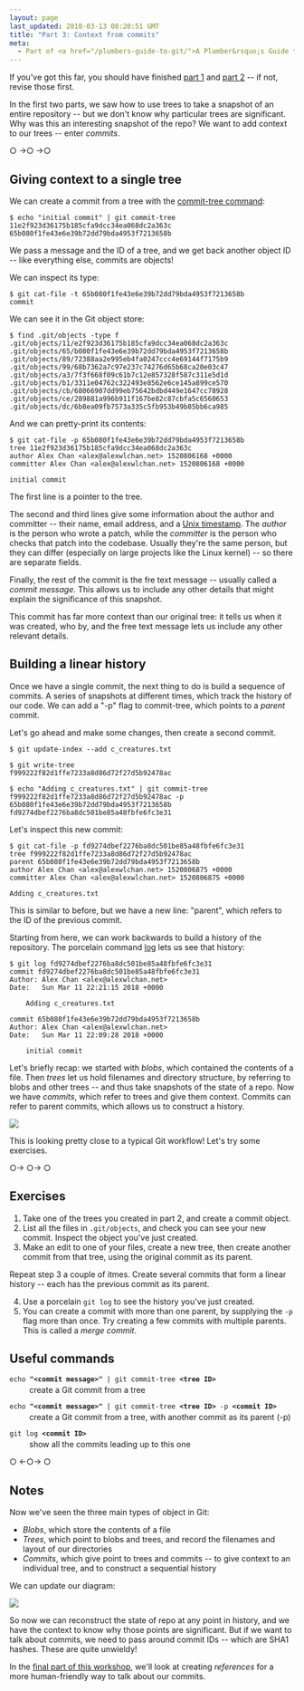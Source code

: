 ```yaml
---
layout: page
last_updated: 2018-03-13 08:20:51 GMT
title: "Part 3: Context from commits"
meta:
  - Part of <a href="/plumbers-guide-to-git/">A Plumber&rsquo;s Guide to Git</a>
---
```


If you've got this far, you should have finished [part 1][part 1] and [part 2] -- if not, revise those first.

In the first two parts, we saw how to use trees to take a snapshot of an entire repository -- but we don't know why particular trees are significant.
Why was this an interesting snapshot of the repo?
We want to add context to our trees -- enter *commits*.

[part 1]: /plumbers-guide-to-git/1-the-git-object-store/
[part 2]: /plumbers-guide-to-git/2-blobs-and-trees/

<div class="post__separator" aria-hidden="true">&#9675; &#8594;&#9675; &#8594;&#9675;</div>

## Giving context to a single tree

We can create a commit from a tree with the [commit-tree command][git-commit-tree]:

```console
$ echo "initial commit" | git commit-tree 11e2f923d36175b185cfa9dcc34ea068dc2a363c
65b080f1fe43e6e39b72dd79bda4953f7213658b
```

We pass a message and the ID of a tree, and we get back another object ID -- like everything else, commits are objects!

We can inspect its type:

```console
$ git cat-file -t 65b080f1fe43e6e39b72dd79bda4953f7213658b
commit
```

We can see it in the Git object store:

```console
$ find .git/objects -type f
.git/objects/11/e2f923d36175b185cfa9dcc34ea068dc2a363c
.git/objects/65/b080f1fe43e6e39b72dd79bda4953f7213658b
.git/objects/89/72388aa2e995eb4fa0247ccc4e69144f7175b9
.git/objects/99/68b7362a7c97e237c74276d65b68ca20e03c47
.git/objects/a3/7f3f668f09c61b7c12e857328f587c311e5d1d
.git/objects/b1/3311e04762c322493e8562e6ce145a899ce570
.git/objects/cb/68066907dd99eb75642bdbd449e1647cc78928
.git/objects/ce/289881a996b911f167be82c87cbfa5c6560653
.git/objects/dc/6b8ea09fb7573a335c5fb953b49b85bb6ca985
```

And we can pretty-print its contents:

```console
$ git cat-file -p 65b080f1fe43e6e39b72dd79bda4953f7213658b
tree 11e2f923d36175b185cfa9dcc34ea068dc2a363c
author Alex Chan <alex@alexwlchan.net> 1520806168 +0000
committer Alex Chan <alex@alexwlchan.net> 1520806168 +0000

initial commit
```

The first line is a pointer to the tree.

The second and third lines give some information about the author and committer -- their name, email address, and a [Unix timestamp][timestamp].
The *author* is the person who wrote a patch, while the *committer* is the person who checks that patch into the codebase.
Usually they're the same person, but they can differ (especially on large projects like the Linux kernel) -- so there are separate fields.

Finally, the rest of the commit is the fre text message -- usually called a *commit message*.
This allows us to include any other details that might explain the significance of this snapshot.

This commit has far more context than our original tree: it tells us when it was created, who by, and the free text message lets us include any other relevant details.

[git-commit-tree]: https://www.git-scm.com/docs/git-commit-tree
[timestamp]: https://en.wikipedia.org/wiki/Unix_time

## Building a linear history

Once we have a single commit, the next thing to do is build a sequence of commits.
A series of snapshots at different times, which track the history of our code.
We can add a "-p" flag to commit-tree, which points to a *parent* commit.

Let's go ahead and make some changes, then create a second commit.

```console
$ git update-index --add c_creatures.txt

$ git write-tree
f999222f82d1ffe7233a8d86d72f27d5b92478ac

$ echo "Adding c_creatures.txt" | git commit-tree f999222f82d1ffe7233a8d86d72f27d5b92478ac -p 65b080f1fe43e6e39b72dd79bda4953f7213658b
fd9274dbef2276ba8dc501be85a48fbfe6fc3e31
```

Let's inspect this new commit:

```console
$ git cat-file -p fd9274dbef2276ba8dc501be85a48fbfe6fc3e31
tree f999222f82d1ffe7233a8d86d72f27d5b92478ac
parent 65b080f1fe43e6e39b72dd79bda4953f7213658b
author Alex Chan <alex@alexwlchan.net> 1520806875 +0000
committer Alex Chan <alex@alexwlchan.net> 1520806875 +0000

Adding c_creatures.txt
```

This is similar to before, but we have a new line: "parent", which refers to the ID of the previous commit.

Starting from here, we can work backwards to build a history of the repository.
The porcelain command [log][git-log] lets us see that history:

```console
$ git log fd9274dbef2276ba8dc501be85a48fbfe6fc3e31
commit fd9274dbef2276ba8dc501be85a48fbfe6fc3e31
Author: Alex Chan <alex@alexwlchan.net>
Date:   Sun Mar 11 22:21:15 2018 +0000

    Adding c_creatures.txt

commit 65b080f1fe43e6e39b72dd79bda4953f7213658b
Author: Alex Chan <alex@alexwlchan.net>
Date:   Sun Mar 11 22:09:28 2018 +0000

    initial commit

```

Let's briefly recap: we started with *blobs*, which contained the contents of a file.
Then *trees* let us hold filenames and directory structure, by referring to blobs and other trees -- and thus take snapshots of the state of a repo.
Now we have *commits*, which refer to trees and give them context.
Commits can refer to parent commits, which allows us to construct a history.

![](/plumbers-guide-to-git/blob_tree_commit_example.png)

This is looking pretty close to a typical Git workflow!
Let's try some exercises.

[git-log]: https://www.git-scm.com/docs/git-log

<div class="post__separator" aria-hidden="true">&#9675;&#8594; &#9675;&#8594; &#9675;</div>

## Exercises

1.  Take one of the trees you created in part 2, and create a commit object.
2.  List all the files in `.git/objects`, and check you can see your new commit.
    Inspect the object you've just created.
3.  Make an edit to one of your files, create a new tree, then create another commit from that tree, using the original commit as its parent.

Repeat step 3 a couple of itmes.
Create several commits that form a linear history -- each has the previous commit as its parent.

<ol start="4">
  <li>
    Use a porcelain <code>git log</code> to see the history you've just created.
  </li>
  <li>
    You can create a commit with more than one parent, by supplying the <code>-p</code> flag more than once.
    Try creating a few commits with multiple parents.
    This is called a <em>merge commit</em>.
  </li>
</ol>

## Useful commands

<style>
  .command {
    margin-bottom: 1em;
  }

  .command__description {
    margin-top: 3px;
    margin-left: 2.5em;
  }
</style>

<div class="command">
  <div class="command__code">
    <code>echo <strong>"&lt;commit message&gt;"</strong> | git commit-tree <strong>&lt;tree ID&gt;</strong></code>
  </div>
  <div class="command__description">
    create a Git commit from a tree
  </div>
</div>

<div class="command">
  <div class="command__code">
    <code>echo <strong>"&lt;commit message&gt;"</strong> | git commit-tree <strong>&lt;tree ID&gt;</strong> -p <strong>&lt;commit ID&gt;</strong></code>
  </div>
  <div class="command__description">
    create a Git commit from a tree, with another commit as its parent (-p)
  </div>
</div>

<div class="command">
  <div class="command__code">
    <code>git log <strong>&lt;commit ID&gt;</strong></code>
  </div>
  <div class="command__description">
    show all the commits leading up to this one
  </div>
</div>

<div class="post__separator" aria-hidden="true">&#9675; &#8592;&#9675;&#8594; &#9675;</div>

## Notes

Now we've seen the three main types of object in Git:

-   *Blobs*, which store the contents of a file
-   *Trees*, which point to blobs and trees, and record the filenames and layout of our directories
-   *Commits*, which give point to trees and commits -- to give context to an individual tree, and to construct a sequential history

We can update our diagram:

![](/plumbers-guide-to-git/blob_tree_commit.png)

So now we can reconstruct the state of repo at any point in history, and we have the context to know why those points are significant.
But if we want to talk about commits, we need to pass around commit IDs -- which are SHA1 hashes.
These are quite unwieldy!

In the [final part of this workshop][part 4], we'll look at creating *references* for a more human-friendly way to talk about our commits.

[part 4]: /plumbers-guide-to-git/4-refs-and-branches/
